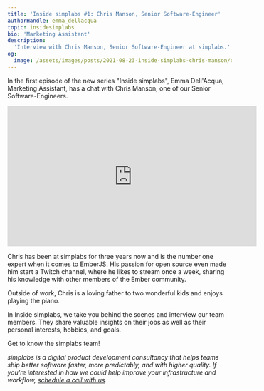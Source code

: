 ```yaml
---
title: 'Inside simplabs #1: Chris Manson, Senior Software-Engineer'
authorHandle: emma_dellacqua
topic: insidesimplabs
bio: 'Marketing Assistant'
description:
  'Interview with Chris Manson, Senior Software-Engineer at simplabs.'
og:
  image: /assets/images/posts/2021-08-23-inside-simplabs-chris-manson/og-image.png
---
```


In the first episode of the new series "Inside simplabs", Emma Dell'Acqua,
Marketing Assistant, has a chat with Chris Manson, one of our Senior
Software-Engineers.

<!--break-->

<iframe width="560" height="315" src="https://www.youtube-nocookie.com/embed/cGgru71QPpU" title="Embedded video of Inside simplabs episode 1" frameborder="0" allow="accelerometer; autoplay; clipboard-write; encrypted-media; gyroscope; picture-in-picture" allowfullscreen></iframe>

Chris has been at simplabs for three years now and is the number one expert when
it comes to EmberJS. His passion for open source even made him start a Twitch
channel, where he likes to stream once a week, sharing his knowledge with other
members of the Ember community.

Outside of work, Chris is a loving father to two wonderful kids and enjoys
playing the piano.

In Inside simplabs, we take you behind the scenes and interview our team
members. They share valuable insights on their jobs as well as their personal
interests, hobbies, and goals.

Get to know the simplabs team!

_simplabs is a digital product development consultancy that helps teams ship
better software faster, more predictably, and with higher quality. If you're
interested in how we could help improve your infrastructure and workflow,
[schedule a call with us](/contact/)._
